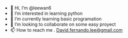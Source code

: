 - 👋 Hi, I’m @leewan6
- 👀 I’m interested in learning python
- 🌱 I’m currently learning basic programation
- 💞️ I’m looking to collaborate on some easy proyect
- 📫 How to reach me . David.fernando.lee@gmail.com

<!---
leewan6/leewan6 is a ✨ special ✨ repository because its `README.md` (this file) appears on your GitHub profile.
You can click the Preview link to take a look at your changes.
--->
